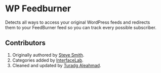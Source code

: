 WP Feedburner
=============

Detects all ways to access your original WordPress feeds and redirects them to your FeedBurner feed so you can track every possible subscriber.

Contributors
------------
1. Originally authored by <a href="http://www.orderedlist.com/">Steve Smith</a>.
2. Categories added by <a href="http://interfacelab.com/feedburner-wp-plugin-fix/">InterfaceLab</a>.
3. Cleaned and updated by <a href="http://turadg.aleahmad.net/">Turadg Aleahmad</a>.


